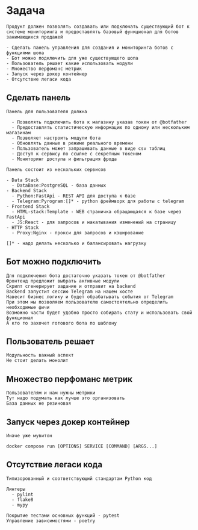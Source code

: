 # Задача

    Продукт должен позволять создавать или подключать существующий бот к
    системе мониторинга и предоставлять базовый функционал для ботов
    занимающихся продажей
    
    - Сделать панель управления для создания и мониторинга ботов с функциями шопа
    - Бот можно подключить для уже существующего шопа
    - Пользователь решает какие использовать модули
    - Множество перфоманс метрик
    - Запуск через докер контейнер
    - Отсутствие легаси кода

## Сделать панель

    Панель для пользователя должна

      - Позволять подключить бота к магазину указав токен от @botfather
      - Предоставлять статистическую информацию по одному или нескольким магазинам
      - Позволяет настроить модули бота
      - Обновлять данные в режиме реального времени
      - Пользователь может запрашивать данные в виде csv таблиц
      - Доступ к сервису по ссылке с секретным токеном
      - Мониторинг доступа и фильтрация фрода
    
    Панель состоит из нескольких сервисов

    - Data Stack
      - DataBase:PostgreSQL - база данных
    - Backend Stack
      - Python:FastApi - REST API для доступа к базе
      - Telegram:Pyrogram:[]* - python фреймворк для работы с telegram
    - Frontend Stack
      - HTML-stack:Template - WEB страничка обращающаяся к базе через FastApi
      - JS:React - для запросов и накатывания изменений на страницу
    - HTTP Stack
      - Proxy:Nginx - прокси для запросов и кэширование

    []* - надо делать несколько и балансировать нагрузку

## Бот можно подключить

    Для подключения бота достаточно указать токен от @botfather
    Фронтенд предложит выбрать активные модули
    Скрипт сгенерирует задание и отправит на backend
    Backend запустит сессию Telegram на нашем хосте
    Навесит бизнес логику и будет обрабатывать события от Telegram
    При этом мы позволяем пользователю самостоятельно определить необходимые фичи
    Возможно части будет удобно просто собирать стату и использовать свой функционал
    А кто то захочет готового бота по шаблону

## Пользователь решает

    Модульность важный аспект
    Не стоит делать монолит

## Множество перфоманс метрик

    Пользователям и нам нужны метрики
    Тут надо подумать как лучше это организовать
    База данных не резиновая

## Запуск через докер контейнер

    Иначе уже мувитон

    docker compose run [OPTIONS] SERVICE [COMMAND] [ARGS...]

## Отсутствие легаси кода

    Типизорованный и соответствующий стандартам Python код

    Линтеры
      - pylint
      - flake8
      - mypy

    Покрытие тестами основных функций - pytest
    Управление зависимостями - poetry
